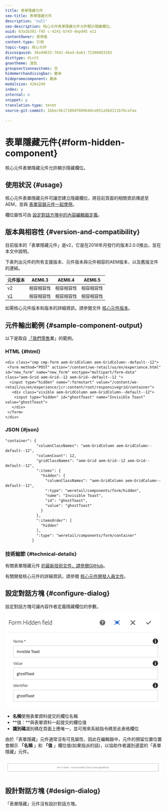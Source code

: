 ```yaml
---
title: 表單隱藏元件
seo-title: 表單隱藏元件
description: 'null'
seo-description: 核心元件表單隱藏元件允許顯示隱藏欄位。
uuid: 63a1b381-f45 c-4241-b743-depd45 e11
contentOwner: 使用者
content-type: 引用
topic-tags: 核心元件
discoiquuid: 36e49035-7641-4bad-8a61-72306003293
disttype: dist5
gnavtheme: 淺色
groupsectionnavitems: 否
hidemerchandisingbar: 繼承
hidepromocomponent: 繼承
modalsize: 426x240
index: y
internal: n
snippet: y
translation-type: tm+mt
source-git-commit: 1bbec9b1f109df88964dce051a58d111bf6cafaa

---
```



# 表單隱藏元件{#form-hidden-component}

核心元件表單隱藏元件允許顯示隱藏欄位。

## 使用狀況 {#usage}

核心元件表單隱藏元件可讓您建立隱藏欄位，將目前頁面的相關資訊傳遞至AEM，並與 [表單容器元件一起使用](form-container.md)。

欄位屬性可由 [設定對話方塊中的內容編輯器定義](form-hidden.md)。

## 版本與相容性 {#version-and-compatibility}

目前版本的「表單隱藏元件」是v2，它是在2018年月發行的版本2.0.0推出，並在本文中說明。

下表列出元件的所有支援版本、元件版本與元件相容的AEM版本，以及舊版文件的連結。

| 元件版本 | AEM6.3 | AEM6.4 | AEM6.5 |
|--- |--- |--- |--- |
| v2 | 相容相容性 | 相容相容性 | 相容相容性 |
| [v1](form-hidden-v1.md) | 相容相容性 | 相容相容性 | 相容相容性 |

如需核心元件版本和版本的詳細資訊，請參閱文件 [核心元件版本](versions.md)。

## 元件輸出範例 {#sample-component-output}

以下是取自 [「我們零售](https://helpx.adobe.com/experience-manager/6-5/sites/developing/using/we-retail.html)業」的範例。

### HTML {#html}

```
<div class="cmp cmp-form aem-GridColumn aem-GridColumn--default--12">
 <form method="POST" action="/content/we-retail/us/en/experience.html" id="new_form" name="new_form" enctype="multipart/form-data" class="aem-Grid aem-Grid--12 aem-Grid--default--12 ">
  <input type="hidden" name=":formstart" value="/content/we-retail/us/en/experience/jcr:content/root/responsivegrid/container">
   <div class="visible aem-GridColumn aem-GridColumn--default--12">
    <input type="hidden" id="ghostToast" name="Invisible Toast" value="ghostToast">
   </div>
 </form>
</div>
```

### JSON {#json}

```
"container": {
              "columnClassNames": "aem-GridColumn aem-GridColumn--default--12",
              "columnCount": 12,
              "gridClassNames": "aem-Grid aem-Grid--12 aem-Grid--default--12",
              ":items": {
                "hidden": {
                  "columnClassNames": "aem-GridColumn aem-GridColumn--default--12",
                  ":type": "weretail/components/form/hidden",
                  "name": "Invisible Toast",
                  "id": "ghostToast",
                  "value": "ghostToast"
                }
              },
              ":itemsOrder": [
                "hidden"
              ],
              ":type": "weretail/components/form/container"
            }
```

### 技術細節 {#technical-details}

有關表單隱藏元件 [的最新技術文件，請參閱GitHub](https://github.com/adobe/aem-core-wcm-components/blob/master/content/src/content/jcr_root/apps/core/wcm/components/form/hidden/v2/hidden)。

有關開發核心元件的詳細資訊，請參閱 [核心元件開發人員文件](developing.md)。

## 設定對話方塊 {#configure-dialog}

設定對話方塊可讓內容作者定義隱藏欄位的參數。

![](assets/chlimage_1-26.png)

* **名稱**使用表單資料提交的欄位名稱
* **值：**與表單資料一起提交的欄位值
* **識別碼**識別碼在頁面上應唯一，並可用來系結指令碼至此表格欄位

由於「表單隱藏」元件通常沒有可見屬性，因此在編輯器中，元件的預留位置位置會顯示 **「名稱** 」和 **「值** 」欄位值(如果指派的話)，以協助作者識別適當的「表單隱藏」元件。

![](assets/screenshot_2018-10-19at094927.png)

## 設計對話方塊 {#design-dialog}

「表單隱藏」元件沒有設計對話方塊。